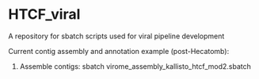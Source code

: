 # HTCF_viral
A repository for sbatch scripts used for viral pipeline development

Current contig assembly and annotation example (post-Hecatomb):

1.  Assemble contigs:
sbatch virome_assembly_kallisto_htcf_mod2.sbatch
